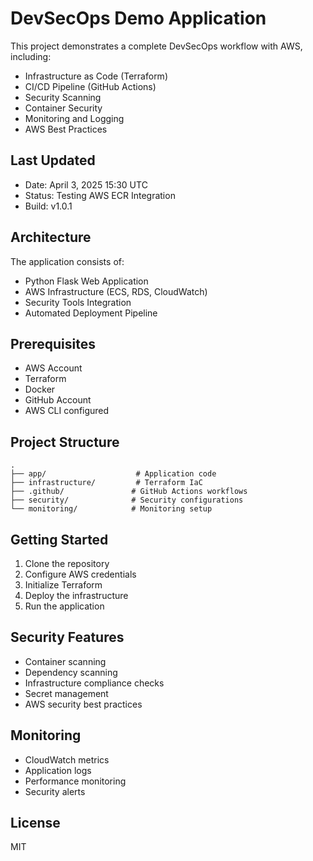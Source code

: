 # DevSecOps Demo Application

This project demonstrates a complete DevSecOps workflow with AWS, including:

- Infrastructure as Code (Terraform)
- CI/CD Pipeline (GitHub Actions)
- Security Scanning
- Container Security
- Monitoring and Logging
- AWS Best Practices

## Last Updated
- Date: April 3, 2025 15:30 UTC
- Status: Testing AWS ECR Integration
- Build: v1.0.1

## Architecture

The application consists of:
- Python Flask Web Application
- AWS Infrastructure (ECS, RDS, CloudWatch)
- Security Tools Integration
- Automated Deployment Pipeline

## Prerequisites

- AWS Account
- Terraform
- Docker
- GitHub Account
- AWS CLI configured

## Project Structure

```
.
├── app/                    # Application code
├── infrastructure/         # Terraform IaC
├── .github/               # GitHub Actions workflows
├── security/              # Security configurations
└── monitoring/            # Monitoring setup
```

## Getting Started

1. Clone the repository
2. Configure AWS credentials
3. Initialize Terraform
4. Deploy the infrastructure
5. Run the application

## Security Features

- Container scanning
- Dependency scanning
- Infrastructure compliance checks
- Secret management
- AWS security best practices

## Monitoring

- CloudWatch metrics
- Application logs
- Performance monitoring
- Security alerts

## License

MIT 